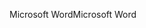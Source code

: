 <span data-ttu-id="fce2a-101">Microsoft Word</span><span class="sxs-lookup"><span data-stu-id="fce2a-101">Microsoft Word</span></span>